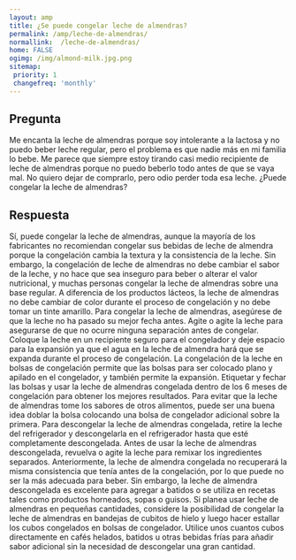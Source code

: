 ```yaml
---
layout: amp
title: ¿Se puede congelar leche de almendras?  
permalink: /amp/leche-de-almendras/
normallink:  /leche-de-almendras/
home: FALSE
ogimg: /img/almond-milk.jpg.png
sitemap:
 priority: 1
 changefreq: 'monthly'
---
```




## Pregunta

Me encanta la leche de almendras porque soy intolerante a la lactosa y no puedo beber leche regular, pero el problema es que nadie más en mi familia lo bebe. Me parece que siempre estoy tirando casi medio recipiente de leche de almendras porque no puedo beberlo todo antes de que se vaya mal. No quiero dejar de comprarlo, pero odio perder toda esa leche. ¿Puede congelar la leche de almendras?


<amp-img src="https://sepuedecongelar.com/img/almond-milk.jpg" alt="¿Se puede congelar leche de almendras?" height="400" width="800"></amp-img>


## Respuesta

Sí, puede congelar la leche de almendras, aunque la mayoría de los fabricantes no recomiendan congelar sus bebidas de leche de almendra porque la congelación cambia la textura y la consistencia de la leche. Sin embargo, la congelación de leche de almendras no debe cambiar el sabor de la leche, y no hace que sea inseguro para beber o alterar el valor nutricional, y muchas personas congelar la leche de almendras sobre una base regular. A diferencia de los productos lácteos, la leche de almendras no debe cambiar de color durante el proceso de congelación y no debe tomar un tinte amarillo.
Para congelar la leche de almendras, asegúrese de que la leche no ha pasado su mejor fecha antes. Agite o agite la leche para asegurarse de que no ocurre ninguna separación antes de congelar. Coloque la leche en un recipiente seguro para el congelador y deje espacio para la expansión ya que el agua en la leche de almendra hará que se expanda durante el proceso de congelación. La congelación de la leche en bolsas de congelación permite que las bolsas para ser colocado plano y apilado en el congelador, y también permite la expansión. Etiquetar y fechar las bolsas y usar la leche de almendras congelada dentro de los 6 meses de congelación para obtener los mejores resultados. Para evitar que la leche de almendras tome los sabores de otros alimentos, puede ser una buena idea doblar la bolsa colocando una bolsa de congelador adicional sobre la primera.
Para descongelar la leche de almendras congelada, retire la leche del refrigerador y descongelarla en el refrigerador hasta que esté completamente descongelada. Antes de usar la leche de almendras descongelada, revuelva o agite la leche para remixar los ingredientes separados. Anteriormente, la leche de almendra congelada no recuperará la misma consistencia que tenía antes de la congelación, por lo que puede no ser la más adecuada para beber. Sin embargo, la leche de almendra descongelada es excelente para agregar a batidos o se utiliza en recetas tales como productos horneados, sopas o guisos.
Si planea usar leche de almendras en pequeñas cantidades, considere la posibilidad de congelar la leche de almendras en bandejas de cubitos de hielo y luego hacer estallar los cubos congelados en bolsas de congelador. Utilice unos cuantos cubos directamente en cafés helados, batidos u otras bebidas frías para añadir sabor adicional sin la necesidad de descongelar una gran cantidad.